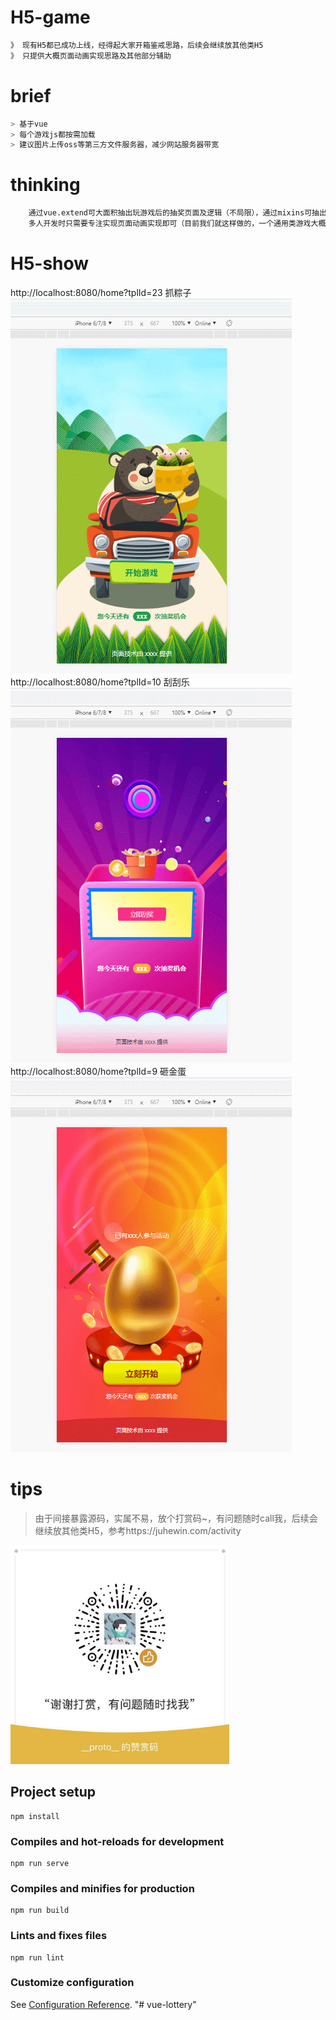 # H5-game
``` bash
》 现有H5都已成功上线，经得起大家开箱鉴戒思路，后续会继续放其他类H5
》 只提供大概页面动画实现思路及其他部分辅助
```

# brief
``` bash
> 基于vue
> 每个游戏js都按需加载
> 建议图片上传oss等第三方文件服务器，减少网站服务器带宽
```
# thinking
``` bash
    通过vue.extend可大面积抽出玩游戏后的抽奖页面及逻辑（不局限），通过mixins可抽出同一类游戏的逻辑，  
    多人开发时只需要专注实现页面动画实现即可（目前我们就这样做的，一个通用类游戏大概花十来分钟即可完成）
```

# H5-show
http://localhost:8080/home?tplId=23  抓粽子  
<img src="https://github.com/qianduanwuzi/img/blob/master/gif/H5-GIF-23.gif" width="450" height="600" />  
http://localhost:8080/home?tplId=10  刮刮乐  
<img src="https://github.com/qianduanwuzi/img/blob/master/gif/H5-GIF-10.gif" width="450" height="600" />  
http://localhost:8080/home?tplId=9  砸金蛋  
<img src="https://github.com/qianduanwuzi/img/blob/master/gif/H5-GIF-9.gif" width="450" height="600" />  

# tips
> 由于间接暴露源码，实属不易，放个打赏码~，有问题随时call我，后续会继续放其他类H5，参考https://juhewin.com/activity  
<img src="https://github.com/qianduanwuzi/img/blob/master/static/wx-ds.jpg" width="350" height="350" />

## Project setup
```
npm install
```

### Compiles and hot-reloads for development
```
npm run serve
```

### Compiles and minifies for production
```
npm run build
```

### Lints and fixes files
```
npm run lint
```

### Customize configuration
See [Configuration Reference](https://cli.vuejs.org/config/).
"# vue-lottery" 
